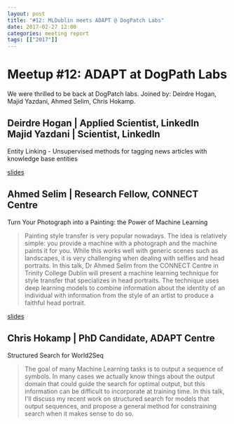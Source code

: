 ```yaml
---
layout: post
title: "#12: MLDublin meets ADAPT @ DogPatch Labs"
date: 2017-02-27 12:00
categories: meeting report
tags: [["2017"]]
---
```


# Meetup #12: ADAPT at DogPath Labs

We were thrilled to be back at DogPatch labs.
Joined by: Deirdre Hogan, Majid Yazdani, Ahmed Selim, Chris Hokamp.

## Deirdre Hogan | Applied Scientist, LinkedIn <br/> Majid Yazdani | Scientist, LinkedIn

Entity Linking - Unsupervised methods for tagging news articles with knowledge base entities

[slides](/assets/slides/meetup_12/)

## Ahmed Selim | Research Fellow, CONNECT Centre

Turn Your Photograph into a Painting: the Power of Machine Learning

> Painting style transfer is very popular nowadays. The idea is relatively simple: you provide a machine with a photograph and the machine paints it for you. While this works well with generic scenes such as landscapes, it is very challenging when dealing with selfies and head portraits. In this talk, Dr Ahmed Selim from the CONNECT Centre in Trinity College Dublin will present a machine learning technique for style transfer that specializes in head portraits. The technique uses deep learning models to combine information about the identity of an individual with information from the style of an artist to produce a faithful head portrait.

[slides](/assets/slides/meetup_12/)

## Chris Hokamp | PhD Candidate, ADAPT Centre

Structured Search for World2Seq

> The goal of many Machine Learning tasks is to output a sequence of symbols. In many cases we actually know things about the output domain that could guide the search for optimal output, but this information can be difficult to incorporate at training time. In this talk, I'll discuss my recent work on structured search for models that output sequences, and propose a general method for constraining search when it makes sense to do so.  
